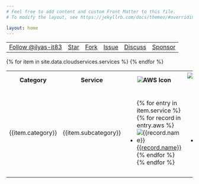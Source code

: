 ```yaml
---
# Feel free to add content and custom Front Matter to this file.
# To modify the layout, see https://jekyllrb.com/docs/themes/#overriding-theme-defaults

layout: home
---
```

<head>
    <meta charset="utf-8">
    <link rel="icon" type="image/x-icon" href="/favicon.ico"/>
    <meta http-equiv="X-UA-Compatible" content="IE=edge">
    <meta name="viewport" content="width=device-width, initial-scale=1">
    <meta name="robots" content="follow,index">
    <META NAME="Title" CONTENT="A Public Cloud Comparison | AWS vs Azure vs Google">
    <META NAME="Keywords" CONTENT="AWS vs Azure vs Google, AWS vs Azure, Azure vs Google">
    <META NAME="Description" CONTENT="A detailed public cloud services comparison & mapping of Amazon AWS, Microsoft Azure, Google Cloud.">
    <META NAME="Author" CONTENT="Ilyas">
    <META NAME="Subject" CONTENT="A Public Cloud Comparison | AWS vs Azure vs Google">
    <meta property="og:type" content="website">
    <meta property="og:title" content="A Public Cloud Comparison | AWS vs Azure vs Google">
    <meta property="og:locale" content="en_US">
    <meta property="og:description" content="A detailed public cloud services comparison & mapping of Amazon AWS, Microsoft Azure, Google Cloud.">
    <link rel="canonical" href="https://comparecloud.in/">
    <meta property="og:url" content="https://comparecloud.in/">
    <meta property="og:site_name" content="A Public Cloud Comparison | AWS vs Azure vs Google">
    <meta property="og:image" content="/img/Logo_small.jpg">
    <meta name="twitter:card" content="summary_large_image">
    <meta name="twitter:site" content="@Ilyas_tweets">
    <meta name="twitter:creator" content="@Ilyas_tweets">
    <meta property="article:author" content="https://www.facebook.com/IlyasTheWebizen">
    <meta name="twitter:description" content="A detailed public cloud services comparison & mapping of Amazon AWS, Microsoft Azure, Google Cloud.">
    <meta name="twitter:title" content="A public Cloud Compareison : AWS vs Azure vs Google">
    <title>AWS vs Azure vs Google | A detailed comparison and mapping between various cloud services</title>
</head>
<script type="text/javascript" src="//s7.addthis.com/js/300/addthis_widget.js#pubid=ra-552c144e4f497fe9"></script>
<!-- Place this tag in your head or just before your close body tag. -->
<script async defer src="https://buttons.github.io/buttons.js"></script>
<table class="github">
<tr align="center" >
<td><!-- Place this tag where you want the button to render. -->
<a class="github-button" href="https://github.com/ilyas-it83" data-size="large" data-show-count="true" aria-label="Follow @ilyas-it83 on GitHub">Follow @ilyas-it83</a></td>
<td><!-- Place this tag where you want the button to render. -->
<a class="github-button" href="https://github.com/ilyas-it83/CloudComparer" data-size="large"  data-show-count="true" data-icon="octicon-star" aria-label="Star ilyas-it83/CloudComparer on GitHub">Star</a></td>
<td><!-- Place this tag where you want the button to render. -->
<a class="github-button" href="https://github.com/ilyas-it83/CloudComparer/fork" data-size="large" data-show-count="true" data-icon="octicon-repo-forked" aria-label="Fork ilyas-it83/CloudComparer on GitHub">Fork</a></td>
<td><!-- Place this tag where you want the button to render. -->
<a class="github-button" href="https://github.com/ilyas-it83/CloudComparer/issues" data-size="large" data-show-count="true" data-icon="octicon-issue-opened" aria-label="Issue ilyas-it83/CloudComparer on GitHub">Issue</a></td>
<td><!-- Place this tag where you want the button to render. -->
<a class="github-button" href="https://github.com/ilyas-it83/CloudComparer/discussions" data-icon="octicon-comment-discussion" data-size="large" data-show-count="true" aria-label="Discuss ilyas-it83/CloudComparer on GitHub">Discuss</a></td>
<td><!-- Place this tag where you want the button to render. -->
<a class="github-button" href="https://github.com/sponsors/ilyas-it83" data-size="large" data-show-count="true" data-icon="octicon-heart" aria-label="Sponsor @ilyas-it83 on GitHub">Sponsor</a></td>
</tr>
</table>

<table id="comparison">
  <tr align="center" class="header" style="position:sticky;top: 0">
	        <th style="width:7%">Category</th>
            <th style="width:10%">Service</th>
            <th>
              <img  src="assets/img/logo/aws.png" alt="AWS Icon" class="header-img"/>
            </th>
            <th>
              <img  src="assets/img/logo/msazure.svg" alt="Microsoft Azure Log"/>
            </th>
            <th>
              <img  src="assets/img/logo/google.svg" alt="Google Cloud Platform Logo" />
            </th>
  </tr>
  {% for item in site.data.cloudservices.services %}
	<tr>
		<td>{{item.category}}</td>
		<td>{{item.subcategory}}</td>
		<td>
			<ul>
			    {% for entry in item.service %} 
					{% for record in entry.aws %}
						<li ><img src="assets/img/cloudproviders/aws/{{record.icon}}" alt="{{record.name}}" > <a href="{{record.ref}}" target="_blank" alt="{{record.name}}">{{record.name}}</a></li>
					{% endfor %}	
				{% endfor %}	
			</ul>
		</td>
		<td>
			<ul>
			    {% for entry in item.service %} 
					{% for record in entry.azure %}
						<li><img src="assets/img/cloudproviders/azure/{{record.icon}}" alt="{{record.name}}"  ><a href="{{record.ref}}" target="_blank" alt="{{record.name}}">{{record.name}}</a></li>
					{% endfor %}	
				{% endfor %}	
			</ul>
		</td>
		<td>
			<ul>
			    {% for entry in item.service %} 
				{% for record in entry.google %}
					<li><img src="assets/img/cloudproviders/google/{{record.icon}}" alt="{{record.name}}" ><a href="{{record.ref}}" target="_blank" alt="{{record.name}}">{{record.name}}</a></li>
				{% endfor %}	
				{% endfor %}	
			</ul>
		</td>
	</tr>
  {% endfor %}
</table>

